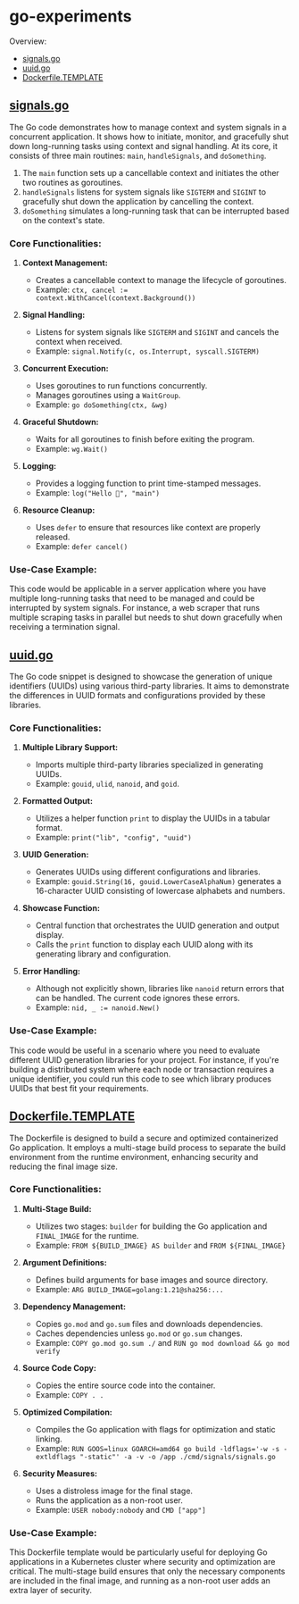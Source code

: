 # go-experiments

Overview:
- [signals.go](#signalsgo)
- [uuid.go](#uuidgo)
- [Dockerfile.TEMPLATE](#dockerfiletemplate)


## [signals.go](cmd/signals/signals.go)


The Go code demonstrates how to manage context and system signals in a concurrent application. It shows how to initiate, monitor, and gracefully shut down long-running tasks using context and signal handling. At its core, it consists of three main routines: `main`, `handleSignals`, and `doSomething`.

1. The `main` function sets up a cancellable context and initiates the other two routines as goroutines.
2. `handleSignals` listens for system signals like `SIGTERM` and `SIGINT` to gracefully shut down the application by cancelling the context.
3. `doSomething` simulates a long-running task that can be interrupted based on the context's state.

### Core Functionalities:

1. **Context Management:**
    
    - Creates a cancellable context to manage the lifecycle of goroutines.
    - Example: `ctx, cancel := context.WithCancel(context.Background())`

2. **Signal Handling:**
    
    - Listens for system signals like `SIGTERM` and `SIGINT` and cancels the context when received.
    - Example: `signal.Notify(c, os.Interrupt, syscall.SIGTERM)`

3. **Concurrent Execution:**
    
    - Uses goroutines to run functions concurrently.
    - Manages goroutines using a `WaitGroup`.
    - Example: `go doSomething(ctx, &wg)`

4. **Graceful Shutdown:**
    
    - Waits for all goroutines to finish before exiting the program.
    - Example: `wg.Wait()`

5. **Logging:**
    
    - Provides a logging function to print time-stamped messages.
    - Example: `log("Hello 👋", "main")`

6. **Resource Cleanup:**
    
    - Uses `defer` to ensure that resources like context are properly released.
    - Example: `defer cancel()`

### Use-Case Example:

This code would be applicable in a server application where you have multiple long-running tasks that need to be managed and could be interrupted by system signals. For instance, a web scraper that runs multiple scraping tasks in parallel but needs to shut down gracefully when receiving a termination signal.

## [uuid.go](cmd/uuid/uuid.go)

The Go code snippet is designed to showcase the generation of unique identifiers (UUIDs) using various third-party libraries. It aims to demonstrate the differences in UUID formats and configurations provided by these libraries.

### Core Functionalities:

1. **Multiple Library Support:**
    
    - Imports multiple third-party libraries specialized in generating UUIDs.
    - Example: `gouid`, `ulid`, `nanoid`, and `goid`.

2. **Formatted Output:**
    
    - Utilizes a helper function `print` to display the UUIDs in a tabular format.
    - Example: `print("lib", "config", "uuid")`

3. **UUID Generation:**
    
    - Generates UUIDs using different configurations and libraries.
    - Example: `gouid.String(16, gouid.LowerCaseAlphaNum)` generates a 16-character UUID consisting of lowercase alphabets and numbers.

4. **Showcase Function:**
    
    - Central function that orchestrates the UUID generation and output display.
    - Calls the `print` function to display each UUID along with its generating library and configuration.

5. **Error Handling:**
    
    - Although not explicitly shown, libraries like `nanoid` return errors that can be handled. The current code ignores these errors.
    - Example: `nid, _ := nanoid.New()`

### Use-Case Example:

This code would be useful in a scenario where you need to evaluate different UUID generation libraries for your project. For instance, if you're building a distributed system where each node or transaction requires a unique identifier, you could run this code to see which library produces UUIDs that best fit your requirements.



## [Dockerfile.TEMPLATE](Dockerfile.TEMPLATE)


The Dockerfile is designed to build a secure and optimized containerized Go application. It employs a multi-stage build process to separate the build environment from the runtime environment, enhancing security and reducing the final image size.

### Core Functionalities:

1. **Multi-Stage Build:**
    
    - Utilizes two stages: `builder` for building the Go application and `FINAL_IMAGE` for the runtime.
    - Example: `FROM ${BUILD_IMAGE} AS builder` and `FROM ${FINAL_IMAGE}`

2. **Argument Definitions:**
    
    - Defines build arguments for base images and source directory.
    - Example: `ARG BUILD_IMAGE=golang:1.21@sha256:...`

3. **Dependency Management:**
    
    - Copies `go.mod` and `go.sum` files and downloads dependencies.
    - Caches dependencies unless `go.mod` or `go.sum` changes.
    - Example: `COPY go.mod go.sum ./` and `RUN go mod download && go mod verify`

4. **Source Code Copy:**
    
    - Copies the entire source code into the container.
    - Example: `COPY . .`

5. **Optimized Compilation:**
    
    - Compiles the Go application with flags for optimization and static linking.
    - Example: `RUN GOOS=linux GOARCH=amd64 go build -ldflags='-w -s -extldflags "-static"' -a -v -o /app ./cmd/signals/signals.go`

6. **Security Measures:**
    
    - Uses a distroless image for the final stage.
    - Runs the application as a non-root user.
    - Example: `USER nobody:nobody` and `CMD ["app"]`

### Use-Case Example:

This Dockerfile template would be particularly useful for deploying Go applications in a Kubernetes cluster where security and optimization are critical. The multi-stage build ensures that only the necessary components are included in the final image, and running as a non-root user adds an extra layer of security.
